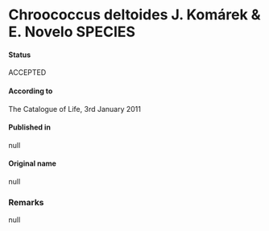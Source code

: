 Chroococcus deltoides J. Komárek & E. Novelo SPECIES
=======

#### Status
ACCEPTED

#### According to
The Catalogue of Life, 3rd January 2011

#### Published in
null

#### Original name
null

### Remarks
null